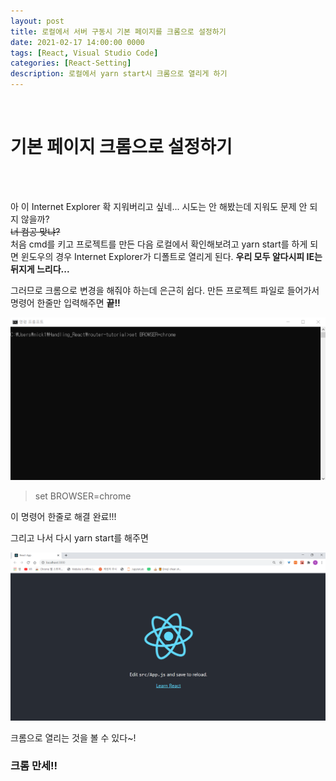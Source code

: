 ```yaml
---
layout: post
title: 로컬에서 서버 구동시 기본 페이지를 크롬으로 설정하기
date: 2021-02-17 14:00:00 0000
tags: [React, Visual Studio Code]
categories: [React-Setting]
description: 로컬에서 yarn start시 크롬으로 열리게 하기
---
```


<br>

# 기본 페이지 크롬으로 설정하기

<br><br>

아 이 Internet Explorer 확 지워버리고 싶네...
시도는 안 해봤는데 지워도 문제 안 되지 않을까?<br>
~~너 컴공 맞냐?~~<br>
처음 cmd를 키고 프로젝트를 만든 다음
로컬에서 확인해보려고 yarn start를 하게 되면 윈도우의 경우
Internet Explorer가 디폴트로 열리게 된다.
**우리 모두 알다시피 IE는 뒤지게 느리다...**

그러므로 크롬으로 변경을 해줘야 하는데 은근히 쉽다.
만든 프로젝트 파일로 들어가서 명령어 한줄만 입력해주면 **끝!!**

![](/images/React_Setting/Setting01/2021-02-17-14-25-16.png)

> set BROWSER=chrome

이 명령어 한줄로 해결 완료!!!

그리고 나서 다시 yarn start를 해주면

![](/images/React_Setting/Setting01/2021-02-17-14-26-03.png)

크롬으로 열리는 것을 볼 수 있다~!

### **크롬 만세!!**
